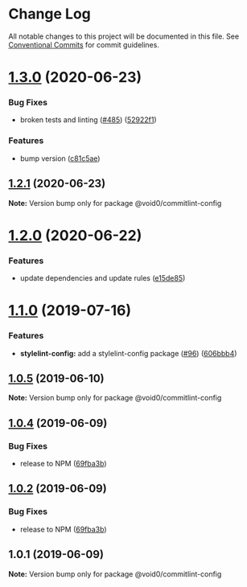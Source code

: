 # Change Log

All notable changes to this project will be documented in this file.
See [Conventional Commits](https://conventionalcommits.org) for commit guidelines.

# [1.3.0](https://github.com/1void0/utils/compare/@void0/commitlint-config@1.2.1...@void0/commitlint-config@1.3.0) (2020-06-23)


### Bug Fixes

* broken tests and linting ([#485](https://github.com/1void0/utils/issues/485)) ([52922f1](https://github.com/1void0/utils/commit/52922f190f818fc98eafa662a206af2bd18e6fa9))


### Features

* bump version ([c81c5ae](https://github.com/1void0/utils/commit/c81c5ae30f8c23d3cfdf653ec57273dc9cd7e8f8))





## [1.2.1](https://github.com/1void0/utils/compare/@void0/commitlint-config@1.2.0...@void0/commitlint-config@1.2.1) (2020-06-23)

**Note:** Version bump only for package @void0/commitlint-config





# [1.2.0](https://github.com/1void0/utils/compare/@void0/commitlint-config@1.1.0...@void0/commitlint-config@1.2.0) (2020-06-22)


### Features

* update dependencies and update rules ([e15de85](https://github.com/1void0/utils/commit/e15de8526c8a3d2934910fff656546ecced62f86))





# [1.1.0](https://github.com/1void0/utils/compare/@void0/commitlint-config@1.0.5...@void0/commitlint-config@1.1.0) (2019-07-16)


### Features

* **stylelint-config:** add a stylelint-config package ([#96](https://github.com/1void0/utils/issues/96)) ([606bbb4](https://github.com/1void0/utils/commit/606bbb4))





## [1.0.5](https://github.com/1void0/utils/compare/@void0/commitlint-config@1.0.4...@void0/commitlint-config@1.0.5) (2019-06-10)

**Note:** Version bump only for package @void0/commitlint-config





## [1.0.4](https://github.com/1void0/nova-utils/compare/@void0/commitlint-config@1.0.1...@void0/commitlint-config@1.0.4) (2019-06-09)


### Bug Fixes

* release to NPM ([69fba3b](https://github.com/1void0/nova-utils/commit/69fba3b))





## [1.0.2](https://github.com/1void0/nova-utils/compare/@void0/commitlint-config@1.0.1...@void0/commitlint-config@1.0.2) (2019-06-09)


### Bug Fixes

* release to NPM ([69fba3b](https://github.com/1void0/nova-utils/commit/69fba3b))





## 1.0.1 (2019-06-09)

**Note:** Version bump only for package @void0/commitlint-config
